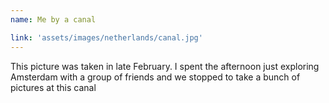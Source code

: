 ```yaml
---
name: Me by a canal

link: 'assets/images/netherlands/canal.jpg'
---
```

This picture was taken in late February. I spent the afternoon just exploring Amsterdam with a group of friends and we stopped to take a bunch of pictures at this canal
